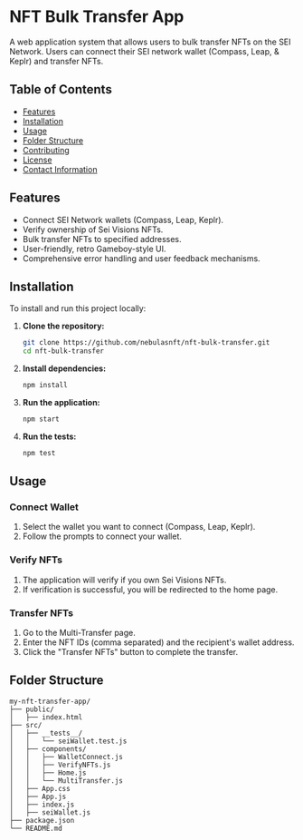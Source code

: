 # NFT Bulk Transfer App

A web application system that allows users to bulk transfer NFTs on the SEI Network. Users can connect their SEI network wallet (Compass, Leap, & Keplr) and transfer NFTs.

## Table of Contents

- [Features](#features)
- [Installation](#installation)
- [Usage](#usage)
- [Folder Structure](#folder-structure)
- [Contributing](#contributing)
- [License](#license)
- [Contact Information](#contact-information)

## Features

- Connect SEI Network wallets (Compass, Leap, Keplr).
- Verify ownership of Sei Visions NFTs.
- Bulk transfer NFTs to specified addresses.
- User-friendly, retro Gameboy-style UI.
- Comprehensive error handling and user feedback mechanisms.

## Installation

To install and run this project locally:

1. **Clone the repository:**

    ```sh
    git clone https://github.com/nebulasnft/nft-bulk-transfer.git
    cd nft-bulk-transfer
    ```

2. **Install dependencies:**

    ```sh
    npm install
    ```

3. **Run the application:**

    ```sh
    npm start
    ```

4. **Run the tests:**

    ```sh
    npm test
    ```

## Usage

### Connect Wallet

1. Select the wallet you want to connect (Compass, Leap, Keplr).
2. Follow the prompts to connect your wallet.

### Verify NFTs

1. The application will verify if you own Sei Visions NFTs.
2. If verification is successful, you will be redirected to the home page.

### Transfer NFTs

1. Go to the Multi-Transfer page.
2. Enter the NFT IDs (comma separated) and the recipient's wallet address.
3. Click the "Transfer NFTs" button to complete the transfer.

## Folder Structure

```plaintext
my-nft-transfer-app/
├── public/
│   ├── index.html
├── src/
│   ├── __tests__/
│   │   └── seiWallet.test.js
│   ├── components/
│   │   ├── WalletConnect.js
│   │   ├── VerifyNFTs.js
│   │   ├── Home.js
│   │   └── MultiTransfer.js
│   ├── App.css
│   ├── App.js
│   ├── index.js
│   ├── seiWallet.js
├── package.json
└── README.md
